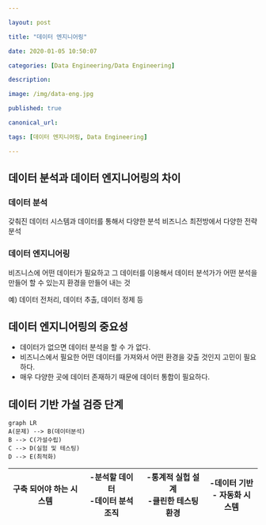 ```yaml
---

layout: post

title: "데이터 엔지니어링"

date: 2020-01-05 10:50:07

categories: [Data Engineering/Data Engineering]

description:

image: /img/data-eng.jpg

published: true

canonical_url:

tags: [데이터 엔지니어링, Data Engineering]

---
```


데이터 분석과 데이터 엔지니어링의 차이
--------------------------------------

### 데이터 분석

갖춰진 데이터 시스템과 데이터를 통해서 다양한 분석 비즈니스 최전방에서 다양한 전략 분석

### 데이터 엔지니어링

비즈니스에 어떤 데이터가 필요하고 그 데이터를 이용해서 데이터 분석가가 어떤 분석을 만들어 할 수 있는지 환경을 만들어 내는 것

예) 데이터 전처리, 데이터 추출, 데이터 정제 등

데이터 엔지니어링의 중요성
--------------------------

-	데이터가 없으면 데이터 분석을 할 수 가 없다.
-	비즈니스에서 필요한 어떤 데이터를 가져와서 어떤 환경을 갖출 것인지 고민이 필요하다.
-	매우 다양한 곳에 데이터 존재하기 때문에 데이터 통합이 필요하다.

데이터 기반 가설 검증 단계
--------------------------

```mermaid
graph LR
A(문제) --> B(데이터분석)
B --> C(가설수립)
C --> D(실험 및 테스팅)
D --> E(최적화)
```

| 구축 되어야 하는 시스템 | -분석할 데이터 <br> -데이터 분석 조직 | -통계적 실헙 설계 <br>-클린한 테스팅 환경 | -데이터 기반 <br> - 자동화 시스템 |
|-------------------------|---------------------------------------|-------------------------------------------|-----------------------------------|
